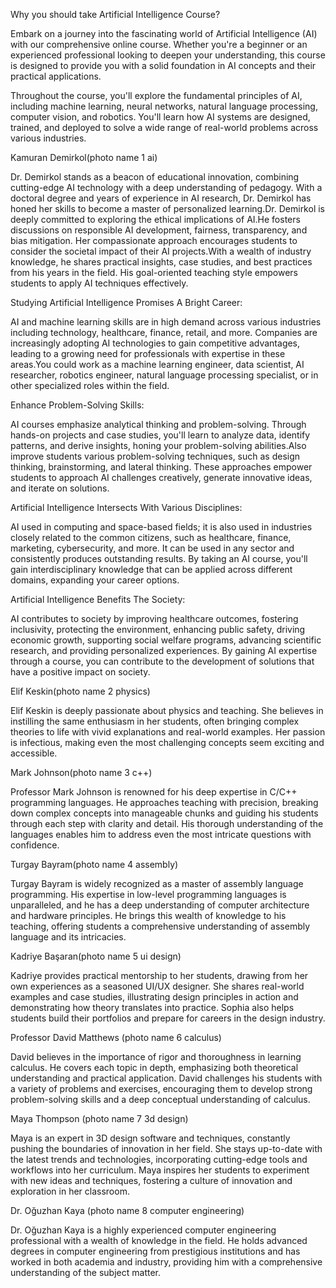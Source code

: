 Why you should take Artificial Intelligence Course?

Embark on a journey into the fascinating world of Artificial Intelligence (AI) with our comprehensive online course. Whether you're a beginner or an experienced professional looking to deepen your understanding, this course is designed to provide you with a solid foundation in AI concepts and their practical applications.

Throughout the course, you'll explore the fundamental principles of AI, including machine learning, neural networks, natural language processing, computer vision, and robotics. You'll learn how AI systems are designed, trained, and deployed to solve a wide range of real-world problems across various industries.

Kamuran Demirkol(photo name 1 ai)

Dr. Demirkol stands as a beacon of educational innovation, combining cutting-edge AI technology with a deep understanding of pedagogy. With a doctoral degree and years of experience in AI research, Dr. Demirkol has honed her skills to become a master of personalized learning.Dr. Demirkol is deeply committed to exploring the ethical implications of AI.He fosters discussions on responsible AI development, fairness, transparency, and bias mitigation. Her compassionate approach encourages students to consider the societal impact of their AI projects.With a wealth of industry knowledge, he shares practical insights, case studies, and best practices from his years in the field. His goal-oriented teaching style empowers students to apply AI techniques effectively.

Studying Artificial Intelligence Promises A Bright Career:

AI and machine learning skills are in high demand across various industries including technology, healthcare, finance, retail, and more. Companies are increasingly adopting AI technologies to gain competitive advantages, leading to a growing need for professionals with expertise in these areas.You could work as a machine learning engineer, data scientist, AI researcher, robotics engineer, natural language processing specialist, or in other specialized roles within the field.

Enhance Problem-Solving Skills:

AI courses emphasize analytical thinking and problem-solving. Through hands-on projects and case studies, you'll learn to analyze data, identify patterns, and derive insights, honing your problem-solving abilities.Also improve students various problem-solving techniques, such as design thinking, brainstorming, and lateral thinking. These approaches empower students to approach AI challenges creatively, generate innovative ideas, and iterate on solutions.

Artificial Intelligence Intersects With Various Disciplines:

AI used in computing and space-based fields; it is also used in industries closely related to the common citizens, such as healthcare, finance, marketing, cybersecurity, and more. It can be used in any sector and consistently produces outstanding results. By taking an AI course, you'll gain interdisciplinary knowledge that can be applied across different domains, expanding your career options.

Artificial Intelligence Benefits The Society:

AI contributes to society by improving healthcare outcomes, fostering inclusivity, protecting the environment, enhancing public safety, driving economic growth, supporting social welfare programs, advancing scientific research, and providing personalized experiences. By gaining AI expertise through a course, you can contribute to the development of solutions that have a positive impact on society.

Elif Keskin(photo name 2 physics)

Elif Keskin is deeply passionate about physics and teaching. She believes in instilling the same enthusiasm in her students, often bringing complex theories to life with vivid explanations and real-world examples. Her passion is infectious, making even the most challenging concepts seem exciting and accessible.

Mark Johnson(photo name 3 c++)

Professor Mark Johnson is renowned for his deep expertise in C/C++ programming languages. He approaches teaching with precision, breaking down complex concepts into manageable chunks and guiding his students through each step with clarity and detail. His thorough understanding of the languages enables him to address even the most intricate questions with confidence.

Turgay Bayram(photo name 4 assembly)

Turgay Bayram is widely recognized as a master of assembly language programming. His expertise in low-level programming languages is unparalleled, and he has a deep understanding of computer architecture and hardware principles. He brings this wealth of knowledge to his teaching, offering students a comprehensive understanding of assembly language and its intricacies.

Kadriye Başaran(photo name 5 ui design)

Kadriye provides practical mentorship to her students, drawing from her own experiences as a seasoned UI/UX designer. She shares real-world examples and case studies, illustrating design principles in action and demonstrating how theory translates into practice. Sophia also helps students build their portfolios and prepare for careers in the design industry.

Professor David Matthews (photo name 6 calculus)

David believes in the importance of rigor and thoroughness in learning calculus. He covers each topic in depth, emphasizing both theoretical understanding and practical application. David challenges his students with a variety of problems and exercises, encouraging them to develop strong problem-solving skills and a deep conceptual understanding of calculus.

Maya Thompson (photo name 7 3d design)

Maya is an expert in 3D design software and techniques, constantly pushing the boundaries of innovation in her field. She stays up-to-date with the latest trends and technologies, incorporating cutting-edge tools and workflows into her curriculum. Maya inspires her students to experiment with new ideas and techniques, fostering a culture of innovation and exploration in her classroom.

Dr. Oğuzhan Kaya (photo name 8 computer engineering)

Dr. Oğuzhan Kaya is a highly experienced computer engineering professional with a wealth of knowledge in the field. He holds advanced degrees in computer engineering from prestigious institutions and has worked in both academia and industry, providing him with a comprehensive understanding of the subject matter.















